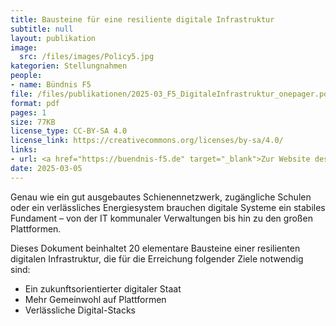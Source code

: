 ```yaml
---
title: Bausteine für eine resiliente digitale Infrastruktur
subtitle: null
layout: publikation
image:
  src: /files/images/Policy5.jpg
kategorien: Stellungnahmen
people:
- name: Bündnis F5
file: /files/publikationen/2025-03_F5_DigitaleInfrastruktur_onepager.pdf
format: pdf
pages: 1
size: 77KB
license_type: CC-BY-SA 4.0
license_link: https://creativecommons.org/licenses/by-sa/4.0/
links:
- url: <a href="https://buendnis-f5.de" target="_blank">Zur Website des Bündnis F5</a>
date: 2025-03-05
---
```

Genau wie ein gut ausgebautes Schienennetzwerk, zugängliche Schulen oder ein verlässliches Energiesystem brauchen digitale Systeme ein stabiles Fundament – von der IT kommunaler Verwaltungen bis hin zu den großen Plattformen.

Dieses Dokument beinhaltet 20 elementare Bausteine einer resilienten digitalen Infrastruktur, die für die Erreichung folgender Ziele notwendig sind:

- Ein zukunftsorientierter digitaler Staat
- Mehr Gemeinwohl auf Plattformen
- Verlässliche Digital-Stacks
